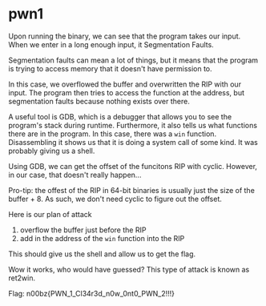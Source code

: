 # pwn1

Upon running the binary, we can see that the program takes our input. When we enter in a long enough input, it Segmentation Faults. 

Segmentation faults can mean a lot of things, but it means that the program is trying to access memory that it doesn't have permission to. 

In this case, we overflowed the buffer and overwritten the RIP with our input. The program then tries to access the function at the address, but segmentation faults because nothing exists over there.

A useful tool is GDB, which is a debugger that allows you to see the program's stack during runtime. Furthermore, it also tells us what functions there are in the program. In this case, there was a `win` function. Disassembling it shows us that it is doing a system call of some kind. It was probably giving us a shell.

Using GDB, we can get the offset of the funcitons RIP with cyclic. However, in our case, that doesn't really happen...

Pro-tip: the offest of the RIP in 64-bit binaries is usually just the size of the buffer + 8. As such, we don't need cyclic to figure out the offset.

Here is our plan of attack
1) overflow the buffer just before the RIP
2) add in the address of the `win` function into the RIP

This should give us the shell and allow us to get the flag.

Wow it works, who would have guessed?
This type of attack is known as ret2win.

Flag:
n00bz{PWN_1_Cl34r3d_n0w_0nt0_PWN_2!!!}
